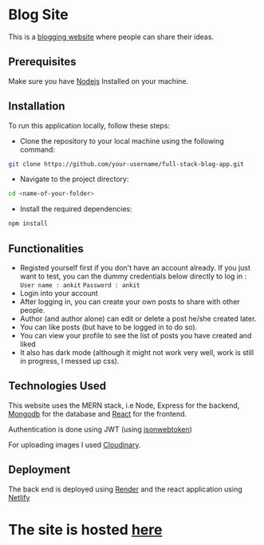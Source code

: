 # Blog Site
This is a [blogging website](https://cheap-blog-site.netlify.app/) where people can share their ideas.

## Prerequisites
Make sure you have [Nodejs](https://nodejs.org/en) Installed on your machine.

## Installation
To run this application locally, follow these steps:

* Clone the repository to your local machine using the following command:
 ```bash
git clone https://github.com/your-username/full-stack-blog-app.git
 ```
* Navigate to the project directory:
```bash
cd <name-of-your-folder>
```
* Install the required dependencies:
```bash
npm install
```

## Functionalities
* Registed yourself first if you don't have an account already. If you just want to test, you can the dummy credentials below directly to log in : 
   ```User name : ankit```
   ```Password : ankit```
* Login into your account
* After logging in, you can create your own posts to share with other people.
* Author (and author alone) can edit or delete a post he/she created later.
* You can like posts (but have to be logged in to do so).
* You can view your profile to see the list of posts you have created and liked
* It also has dark mode (although it might not work very well, work is still in progress, I messed up css).

## Technologies Used
This website uses the MERN stack, i.e Node, Express for the backend, [Mongodb](https://www.mongodb.com/) for the database and [React](https://react.dev/) for the frontend.

Authentication is done using JWT (using [jsonwebtoken](https://www.npmjs.com/package/jsonwebtoken))

For uploading images I used [Cloudinary](https://cloudinary.com/).

## Deployment

The back end is deployed using [Render](https://render.com/) and the react application using [Netlify](https://www.netlify.com/)

# The site is hosted [here](https://cheap-blog-site.netlify.app/)
